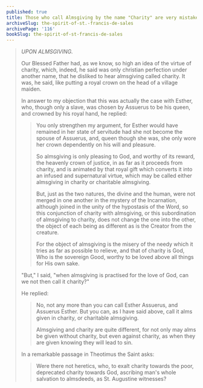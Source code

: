 ```yaml
---
published: true
title: Those who call Almsgiving by the name "Charity" are very mistaken
archiveSlug: the-spirit-of-st.-francis-de-sales
archivePage: '116'
bookSlug: the-spirit-of-st-francis-de-sales
---
```


> *UPON ALMSGIVING.*
> 
> Our Blessed Father had, as we know, so high an idea of the virtue of charity, which, indeed, he said was only christian perfection under another name, that he disliked to hear almsgiving called charity. It was, he said, like putting a royal crown on the head of a village maiden.
> 
> In answer to my objection that this was actually the case with Esther, who, though only a slave, was chosen by Assuerus to be his queen, and crowned by his royal hand, he replied:
> 
>> You only strengthen my argument, for Esther would have remained in her state of servitude had she not become the spouse of Assuerus, and, queen though she was, she only wore her crown dependently on his will and pleasure.
>>
>> So almsgiving is only pleasing to God, and worthy of its reward, the heavenly crown of justice, in as far as it proceeds from charity, and is animated by that royal gift which converts it into an infused and supernatural virtue, which may be called either almsgiving in charity or charitable almsgiving.
>>
>> But, just as the two natures, the divine and the human, were not merged in one another in the mystery of the Incarnation, although joined in the unity of the hypostasis of the Word, so this conjunction of charity with almsgiving, or this subordination of almsgiving to charity, does not change the one into the other, the object of each being as different as is the Creator from the creature.
>>
>> For the object of almsgiving is the misery of the needy which it tries as far as possible to relieve, and that of charity is God, Who is the sovereign Good, worthy to be loved above all things for His own sake.
>
> "But," I said, "when almsgiving is practised for the love of God, can we not then call it charity?"
> 
> He replied:
> 
>> No, not any more than you can call Esther Assuerus, and Assuerus Esther. But you can, as I have said above, call it alms given in charity, or charitable almsgiving.
>>
>> Almsgiving and charity are quite different, for not only may alms be given without charity, but even against charity, as when they are given knowing they will lead to sin.
>
> In a remarkable passage in Theotimus the Saint asks:
> 
>> Were there not heretics, who, to exalt charity towards the poor, deprecated charity towards God, ascribing man's whole salvation to almsdeeds, as St. Augustine witnesses?

